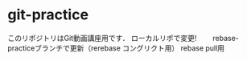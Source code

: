 # git-practice
このリポジトリはGit動画講座用です．
ローカルリポで変更!　　
rebase-practiceブランチで更新（rerebase コングリクト用）
rebase pull用
